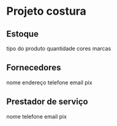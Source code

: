 # Projeto costura

## Estoque

tipo do produto
quantidade
cores
marcas

## Fornecedores

nome
endereço
telefone
email
pix

## Prestador de serviço

nome
telefone
email
pix

